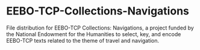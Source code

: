 # EEBO-TCP-Collections-Navigations
File distribution for EEBO-TCP Collections: Navigations, a project funded by the National Endowment for the Humanities to select, key, and encode EEBO-TCP texts related to the theme of travel and navigation. 
